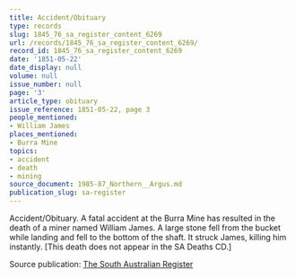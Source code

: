 ```yaml
---
title: Accident/Obituary
type: records
slug: 1845_76_sa_register_content_6269
url: /records/1845_76_sa_register_content_6269/
record_id: 1845_76_sa_register_content_6269
date: '1851-05-22'
date_display: null
volume: null
issue_number: null
page: '3'
article_type: obituary
issue_reference: 1851-05-22, page 3
people_mentioned:
- William James
places_mentioned:
- Burra Mine
topics:
- accident
- death
- mining
source_document: 1985-87_Northern__Argus.md
publication_slug: sa-register
---
```


Accident/Obituary.  A fatal accident at the Burra Mine has resulted in the death of a miner named William James.  A large stone fell from the bucket while landing and fell to the bottom of the shaft.  It struck James, killing him instantly.  [This death does not appear in the SA Deaths CD.]

Source publication: [The South Australian Register](/publications/sa-register/)
